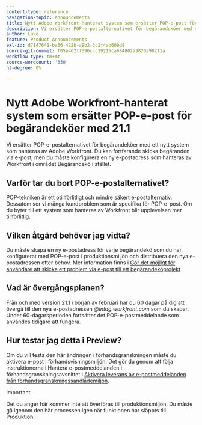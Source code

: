 ```yaml
---
content-type: reference
navigation-topic: announcements
title: Nytt Adobe Workfront-hanterat system som ersätter POP-e-post för begärandeköer med 21.1
description: Vi ersätter POP-e-postalternativet för begärandeköer med ett nytt system som hanteras av Adobe Workfront. Du kan fortfarande skicka begäranden via e-post, men du måste konfigurera en ny e-postadress som hanteras av Workfront i området Begärandekö i stället.
author: Luke
feature: Product Announcements
exl-id: d7147641-ba36-422b-a9b2-3c2f4ab609d8
source-git-commit: f05b462ff596ccc19215ca684802a9820a98211a
workflow-type: tm+mt
source-wordcount: '330'
ht-degree: 0%

---
```


# Nytt Adobe Workfront-hanterat system som ersätter POP-e-post för begärandeköer med 21.1

Vi ersätter POP-e-postalternativet för begärandeköer med ett nytt system som hanteras av Adobe Workfront. Du kan fortfarande skicka begäranden via e-post, men du måste konfigurera en ny e-postadress som hanteras av Workfront i området Begärandekö i stället.

## Varför tar du bort POP-e-postalternativet?

POP-tekniken är ett otillförlitligt och mindre säkert e-postalternativ. Dessutom ser vi många kundproblem som är specifika för POP-e-post. Om du byter till ett system som hanteras av Workfront blir upplevelsen mer tillförlitlig.

## Vilken åtgärd behöver jag vidta?

Du måste skapa en ny e-postadress för varje begärandekö som du har konfigurerat med POP-e-post i produktionsmiljön och distribuera den nya e-postadressen efter behov. Mer information finns i [Gör det möjligt för användare att skicka ett problem via e-post till ett begärandeköprojekt](/help/quicksilver/manage-work/requests/create-requests/enable-email-issues-into-projects.md).

## Vad är övergångsplanen?

Från och med version 21.1 i början av februari har du 60 dagar på dig att övergå till den nya e-postadressen *@intag.workfront.com* som du skapar. Under 60-dagarsperioden fortsätter det POP-e-postmeddelande som användes tidigare att fungera.

## Hur testar jag detta i Preview?

Om du vill testa den här ändringen i förhandsgranskningen måste du aktivera e-post i förhandsvisningsmiljön. Det gör du genom att följa instruktionerna i Hantera e-postmeddelanden i förhandsgranskningsavsnittet i [Aktivera leverans av e-postmeddelanden från förhandsgranskningssandlådemiljön](../../../workfront-basics/using-notifications/enable-delivery-emails-from-preview-sandbox-environment.md).

>[!IMPORTANT]
>
>Det du anger här kommer inte att överföras till produktionsmiljön. Du måste gå igenom den här processen igen när funktionen har släppts till Produktion.
